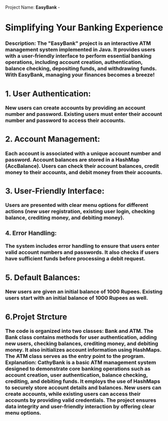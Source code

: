 Project Name: <b>EasyBank </b>- <h1>Simplifying Your Banking Experience</h1>

<h3>Description:<m===/h3>
The "EasyBank" project is an interactive ATM management system implemented in Java. It provides users with a user-friendly interface to perform essential banking operations, including account creation, authentication, balance checking, depositing funds, and withdrawing funds. With EasyBank, managing your finances becomes a breeze!

<h2>1. User Authentication:</h2>

New users can create accounts by providing an account number and password.
Existing users must enter their account number and password to access their accounts.

<h2>2. Account Management:</h2>

Each account is associated with a unique account number and password.
Account balances are stored in a HashMap (AccBalance).
Users can check their account balances, credit money to their accounts, and debit money from their accounts.
<h2>3. User-Friendly Interface:</h2>

Users are presented with clear menu options for different actions (new user registration, existing user login, checking balance, crediting money, and debiting money).
<h3>4. Error Handling:</h3>

The system includes error handling to ensure that users enter valid account numbers and passwords.
It also checks if users have sufficient funds before processing a debit request.
<h2>5. Default Balances:</h2>

New users are given an initial balance of 1000 Rupees.
Existing users start with an initial balance of 1000 Rupees as well.
<h2>6.Projet Strcture</h2>

The code is organized into two classes: Bank and ATM.
The Bank class contains methods for user authentication, adding new users, checking balances, crediting money, and debiting money. It also initializes account information using HashMaps.
The ATM class serves as the entry point to the program.
Explanation:
CathyBank is a basic ATM management system designed to demonstrate core banking operations such as account creation, user authentication, balance checking, crediting, and debiting funds. It employs the use of HashMaps to securely store account details and balances. New users can create accounts, while existing users can access their accounts by providing valid credentials. The project ensures data integrity and user-friendly interaction by offering clear menu options.
